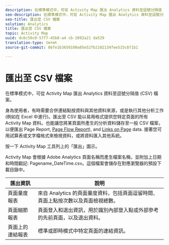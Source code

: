 ```yaml
---
description: 在標準模式中，可從 Activity Map 匯出 Analytics 資料至逗號分隔值 (CSV) 檔案。
seo-description: 在標準模式中，可從 Activity Map 匯出 Analytics 資料至逗號分隔值 (CSV) 檔案。
seo-title: 匯出至 CSV 檔案
solution: Analytics
title: 匯出至 CSV 檔案
topic: Activity Map
uuid: dc6c50c0-57f7-45b8-a4 cb-2092a21 da529
translation-type: tm+mt
source-git-commit: 86fe1b3650100a05e52fb2102134fee515c871b1

---
```



# 匯出至 CSV 檔案

在標準模式中，可從 Activity Map 匯出 Analytics 資料至逗號分隔值 (CSV) 檔案。

身為使用者，有時需要合併連結點按資料與其他資料來源，或是執行其他分析工作 (例如在 Excel 中進行)。匯出至 CSV 能以易用格式提供您特定頁面的所有 Activity Map 資料。也能讓您將某頁面所產生的分析資料儲存至一般 CSV 檔案，以便匯出 Page Report, [Page Flow Report](/help/analyze/activity-map/activitymap-page-flow.md)), and [Links on Page](/help/analyze/activity-map/activitymap-links-report.md) data. 接著您可用試算表或文字檔格式來檢視資料，或將資料匯入其他系統。

按一下 Activity Map 工具列上的「匯出」圖示。

Activity Map 會根據 Adobe Analytics 頁面名稱而產生檔案名稱，並附加上日期和時間戳記: Pagename_DateTime.csv。這個檔案會儲存在對應瀏覽器的預設下載目錄中。

| 匯出資訊 | 說明 |
|---|---|
| 頁面量度報表 | 來自 Analytics 的頁面量度資料，包括頁面逗留時間、頁面上點按次數以及頁面檢視總數。 |
| 頁面細節報表 | 頁面登入和退出資訊，用於識別內部登入點或外部參考的先前頁面，以及退出資料。 |
| 頁面上的連結報表 | 標準或即時模式中特定頁面的連結資訊。 |
